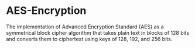 # AES-Encryption

The implementation of Advanced Encryption Standard (AES) as a symmetrical block cipher algorithm that takes plain text in blocks of 128 bits and converts them to ciphertext using keys of 128, 192, and 256 bits.
